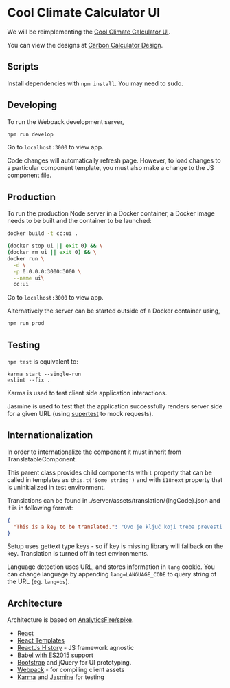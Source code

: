 # Cool Climate Calculator UI

We will be reimplementing the [Cool Climate Calculator UI](http://coolclimate.berkeley.edu/calculators/household/ui.php).

You can view the designs at [Carbon Calculator Design](https://app.box.com/files/0/f/6491312265/Carbon_Calculator_Design).

## Scripts

Install dependencies with `npm install`. You may need to sudo.


## Developing

To run the Webpack development server,

```sh
npm run develop
```

Go to `localhost:3000` to view app.

Code changes will automatically refresh page. However, to load changes to a particular component template, you must also make a change to the JS component file.

## Production

To run the production Node server in a Docker container, a Docker image needs to be built and the container to be launched:

```sh
docker build -t cc:ui .

(docker stop ui || exit 0) && \
(docker rm ui || exit 0) && \
docker run \
  -d \
  -p 0.0.0.0:3000:3000 \
  --name ui\
  cc:ui
```

Go to `localhost:3000` to view app.

Alternatively the server can be started outside of a Docker container using,
```sh
npm run prod
```

## Testing

`npm test` is equivalent to:

```
karma start --single-run
eslint --fix .
```

Karma is used to test client side application interactions.

Jasmine is used to test that the application successfully renders server side for a given URL (using [supertest](https://github.com/visionmedia/supertest) to mock requests).

## Internationalization

In order to internationalize the component it must inherit from TranslatableComponent.

This parent class provides child components with `t` property that
can be called in templates as `this.t('Some string')` and with `i18next` property that is uninitialized in test environment.

Translations can be found in ./server/assets/translation/{lngCode}.json and it is in following format:

```json
{
  "This is a key to be translated.": "Ovo je ključ koji treba prevesti."
}
```

Setup uses gettext type keys - so if key is missing library will fallback on the key. Translation is turned off in test environments.

Language detection uses URL, and stores information in `lang` cookie.
You can change language by appending `lang=LANGUAGE_CODE` to query string of the URL (eg. `lang=bs`).

## Architecture

Architecture is based on [AnalyticsFire/spike](https://github.com/AnalyticsFire/spike).

- [React](https://facebook.github.io/react/)
- [React Templates](http://wix.github.io/react-templates/)
- [ReactJs History](https://github.com/mjackson/history) - JS framework agnostic
- [Babel with ES2015 support](https://babeljs.io/docs/learn-es2015/)
- [Bootstrap](http://getbootstrap.com/) and jQuery for UI prototyping.
- [Webpack](https://webpack.github.io/) - for compiling client assets
- [Karma](https://karma-runner.github.io/0.13/index.html) and [Jasmine](http://jasmine.github.io/) for testing
